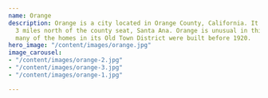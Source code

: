 ```yaml
---
name: Orange
description: Orange is a city located in Orange County, California. It is approximately
  3 miles north of the county seat, Santa Ana. Orange is unusual in this region because
  many of the homes in its Old Town District were built before 1920.
hero_image: "/content/images/orange.jpg"
image_carousel:
- "/content/images/orange-2.jpg"
- "/content/images/orange-3.jpg"
- "/content/images/orange-1.jpg"

---
```

